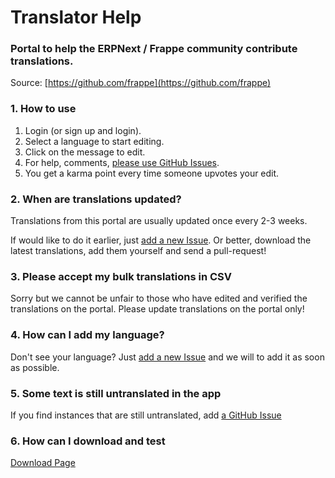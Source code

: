 <h1 class="page-title">Translator Help</h1>
<h3 class="page-sub-title">Portal to help the ERPNext / Frappe community contribute translations.</h3>

Source: [https://github.com/frappe](https://github.com/frappe)

### 1. How to use

1. Login (or sign up and login).
1. Select a language to start editing.
1. Click on the message to edit.
1. For help, comments, <a href="https://github.com/frappe/issues" target="_blank">please use GitHub Issues</a>.
1. You get a karma point every time someone upvotes your edit.

### 2. When are translations updated?

Translations from this portal are usually updated once every 2-3 weeks.

If would like to do it earlier, just [add a new Issue](https://github.com/frappe/translator/issues). Or better, download the latest translations, add them yourself and send a pull-request!

### 3. Please accept my bulk translations in CSV

Sorry but we cannot be unfair to those who have edited and verified the translations on the portal. Please update translations on the portal only!

### 4. How can I add my language?

Don't see your language? Just [add a new Issue](https://github.com/frappe/translator/issues) and we will to add it as soon as possible.

### 5. Some text is still untranslated in the app

If you find instances that are still untranslated, add [a GitHub Issue](https://github.com/frappe/translator/issues)

### 6. How can I download and test

[Download Page](/download)

<!-- no-sidebar -->

